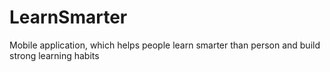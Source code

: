 # LearnSmarter
Mobile application, which helps people learn smarter than person and build strong learning habits
